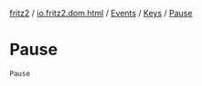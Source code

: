 [fritz2](../../../index.md) / [io.fritz2.dom.html](../../index.md) / [Events](../index.md) / [Keys](index.md) / [Pause](./-pause.md)

# Pause

`Pause`